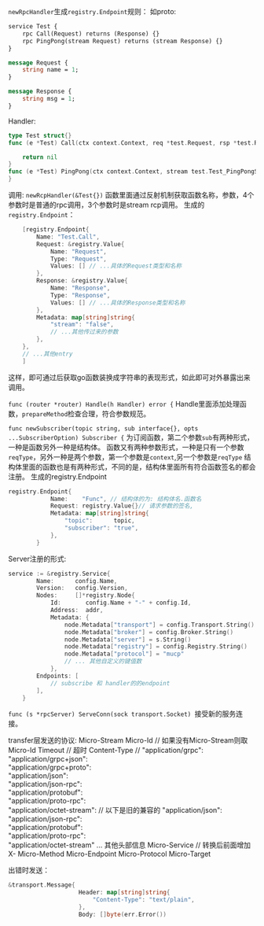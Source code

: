 `newRpcHandler`生成`registry.Endpoint`规则：
如proto:
```proto
service Test {
	rpc Call(Request) returns (Response) {}
	rpc PingPong(stream Request) returns (stream Response) {}
}

message Request {
	string name = 1;
}

message Response {
	string msg = 1;
}
```
Handler:
```go
type Test struct{}
func (e *Test) Call(ctx context.Context, req *test.Request, rsp *test.Response) error {

	return nil
}
func (e *Test) PingPong(ctx context.Context, stream test.Test_PingPongStream) error {
}
```

调用:
`newRcpHandler(&Test{})` 函数里面通过反射机制获取函数名称，参数，4个参数时是普通的rpc调用，3个参数时是stream rcp调用。
生成的`registry.Endpoint`：
```go
	[registry.Endpoint{
		Name: "Test.Call",
		Request: &registry.Value{
			Name: "Request",
			Type: "Request",
			Values: [] // ...具体的Request类型和名称
		},
		Response: &registry.Value{
			Name: "Response",
			Type: "Response",
			Values: [] // ...具体的Response类型和名称
		},
		Metadata: map[string]string{
			"stream": "false",
			// ...其他传过来的参数
		},
	},
	// ...其他entry
	]
```
这样，即可通过后获取go函数装换成字符串的表现形式，如此即可对外暴露出来调用。

`func (router *router) Handle(h Handler) error {`
Handle里面添加处理函数，`prepareMethod`检查合理，符合参数规范。

`func newSubscriber(topic string, sub interface{}, opts ...SubscriberOption) Subscriber {`
为订阅函数，第二个参数`sub`有两种形式，一种是函数另外一种是结构体。
函数又有两种参数形式，一种是只有一个参数`reqType`，另外一种是两个参数，第一个参数是`context`,另一个参数是`reqType`
结构体里面的函数也是有两种形式，不同的是，结构体里面所有符合函数签名的都会注册。
生成的registry.Endpoint
```go
registry.Endpoint{
			Name:    "Func", // 结构体的为: 结构体名.函数名
			Request: registry.Value{}// 请求参数的签名,
			Metadata: map[string]string{
				"topic":      topic,
				"subscriber": "true",
			},
		}
```

Server注册的形式:
```go
service := &registry.Service{
		Name:      config.Name,
		Version:   config.Version,
		Nodes:     []*registry.Node{
            Id:       config.Name + "-" + config.Id,
            Address:  addr,
            Metadata: {
                node.Metadata["transport"] = config.Transport.String()
                node.Metadata["broker"] = config.Broker.String()
                node.Metadata["server"] = s.String()
                node.Metadata["registry"] = config.Registry.String()
                node.Metadata["protocol"] = "mucp"
                // ... 其他自定义的键值数
            },
		Endpoints: [
            // subscribe 和 handler的的endpoint
        ],
	}
```

`func (s *rpcServer) ServeConn(sock transport.Socket) `接受新的服务连接。

transfer层发送的协议:
Micro-Stream
Micro-Id   // 如果没有Micro-Stream则取Micro-Id
Timeout // 超时
Content-Type // "application/grpc":         
                "application/grpc+json":    
                "application/grpc+proto":   
                "application/json":         
                "application/json-rpc":     
                "application/protobuf":     
                "application/proto-rpc":    
                "application/octet-stream": 
                // 以下是旧的兼容的
                "application/json":       
                "application/json-rpc":   
                "application/protobuf":   
                "application/proto-rpc":  
                "application/octet-stream"
... 其他头部信息
Micro-Service // 转换后前面增加X-
Micro-Method
Micro-Endpoint
Micro-Protocol
Micro-Target

出错时发送：
```go
&transport.Message{
					Header: map[string]string{
						"Content-Type": "text/plain",
					},
					Body: []byte(err.Error())
```



